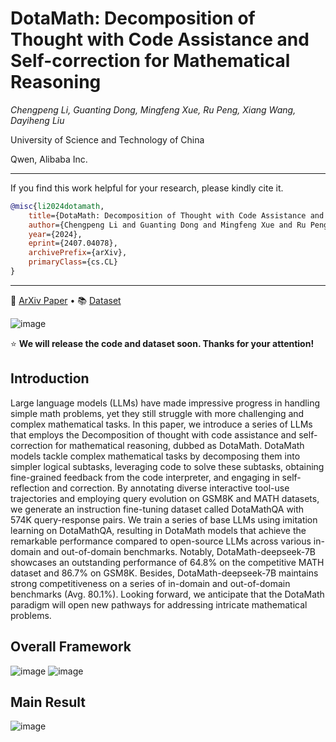 # DotaMath: Decomposition of Thought with Code Assistance and Self-correction for Mathematical Reasoning

*Chengpeng Li, Guanting Dong, Mingfeng Xue, Ru Peng, Xiang Wang, Dayiheng Liu*

University of Science and Technology of China

Qwen, Alibaba Inc.

---

If you find this work helpful for your research, please kindly cite it.


```bibtex
@misc{li2024dotamath,
    title={DotaMath: Decomposition of Thought with Code Assistance and Self-correction for Mathematical Reasoning},
    author={Chengpeng Li and Guanting Dong and Mingfeng Xue and Ru Peng and Xiang Wang and Dayiheng Liu},
    year={2024},
    eprint={2407.04078},
    archivePrefix={arXiv},
    primaryClass={cs.CL}
}
```
---

<p>
📃 <a href="https://arxiv.org/pdf/2407.04078">ArXiv Paper</a>
  •
📚 <a href="">Dataset</a>
</p>




![image](https://github.com/dongguanting/DotaMath/assets/60767110/92339cd7-80a0-4db7-b6d5-40a0f98c12d1)




⭐ **We will release the code and dataset soon. Thanks for your attention!**

## Introduction
Large language models (LLMs) have made impressive progress in handling simple math problems, yet they still struggle with more challenging and complex mathematical tasks. In this paper, we introduce a series of LLMs that employs the Decomposition of thought with code assistance and self-correction for mathematical reasoning, dubbed as DotaMath. DotaMath models tackle complex mathematical tasks by decomposing them into simpler logical subtasks, leveraging code to solve these subtasks, obtaining fine-grained feedback from the code interpreter, and engaging in self-reflection and correction. By annotating diverse interactive tool-use trajectories and employing query evolution on GSM8K and MATH datasets, we generate an instruction fine-tuning dataset called DotaMathQA with 574K query-response pairs. We train a series of base LLMs using imitation learning on DotaMathQA, resulting in DotaMath
models that achieve the remarkable performance compared to open-source LLMs across various in-domain and out-of-domain benchmarks. Notably, DotaMath-deepseek-7B showcases an outstanding performance of 64.8% on the competitive MATH dataset and 86.7% on GSM8K. Besides, DotaMath-deepseek-7B maintains strong competitiveness on a series
of in-domain and out-of-domain benchmarks (Avg. 80.1%). Looking forward, we anticipate that the DotaMath paradigm will open new pathways for addressing intricate mathematical problems.

## Overall Framework
![image](https://github.com/dongguanting/DotaMath/assets/60767110/b47403d4-1367-46be-9c13-c465160195a3)
![image](https://github.com/dongguanting/DotaMath/assets/60767110/5c6b9396-875a-489b-adfe-d95d68b038f7)

## Main Result
![image](https://github.com/dongguanting/DotaMath/assets/60767110/cccfb95c-8cb5-44eb-8088-5602873295ee)




